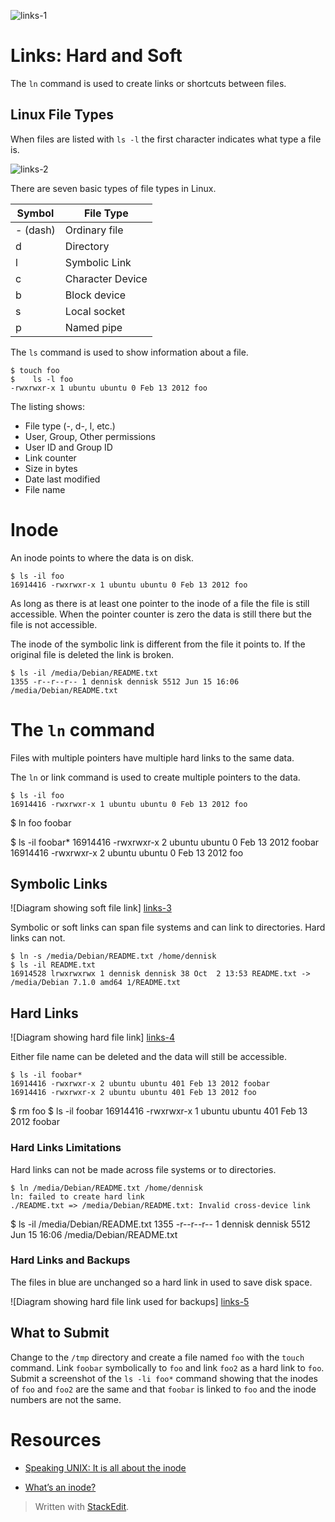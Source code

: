 ![links-1][]

# Links: Hard and Soft

The `ln` command is used to create links or shortcuts between files.

## Linux File Types

When files are listed with `ls -l` the first character indicates what type a file is.

![links-2][]

There are seven basic types of file types in Linux.

| Symbol    | File Type       |
|-----------|-----------------|
| \- (dash) | Ordinary file   |
| d         | Directory       |
| l         | Symbolic Link   |
| c         | Character Device|
| b         | Block device    |
| s         | Local socket    |
| p         | Named pipe      |

The `ls` command is used to show information about a file.

	$ touch foo
	$	 ls -l foo
	-rwxrwxr-x 1 ubuntu ubuntu 0 Feb 13 2012 foo

The listing shows:

- File type (-, d-, l, etc.)
- User, Group, Other permissions
- User ID and Group ID
- Link counter
- Size in bytes
- Date last modified
- File name
  
# Inode

  An inode points to where the data is on disk.

	$ ls -il foo
	16914416 -rwxrwxr-x 1 ubuntu ubuntu 0 Feb 13 2012 foo

As long as there is at least one pointer to the inode of a file the file is still accessible. When the pointer counter is zero the data is still there but the file is not accessible.

The inode of the symbolic link is different from the file it points to. If the original file is deleted the link is broken.

	$ ls -il /media/Debian/README.txt
	1355 -r--r--r-- 1 dennisk dennisk 5512 Jun 15 16:06 /media/Debian/README.txt

# The `ln` command

Files with multiple pointers have multiple hard links to the same data.

The `ln` or link command is used to create multiple pointers to the data.

	$ ls -il foo
	16914416 -rwxrwxr-x 1 ubuntu ubuntu 0 Feb 13 2012 foo

$ ln foo foobar

$ ls -il foobar*
16914416 -rwxrwxr-x 2 ubuntu ubuntu 0 Feb 13  2012 foobar
16914416 -rwxrwxr-x 2 ubuntu ubuntu 0 Feb 13  2012 foo

## Symbolic Links

![Diagram showing soft file link] [links-3]

Symbolic or soft links can span file systems and can link to directories. Hard links can not.

	$ ln -s /media/Debian/README.txt /home/dennisk
	$ ls -il README.txt
	16914528 lrwxrwxrwx 1 dennisk dennisk 38 Oct  2 13:53 README.txt -> /media/Debian 7.1.0 amd64 1/README.txt

## Hard Links

![Diagram showing hard file link] [links-4]

Either file name can be deleted and the data will still be accessible.

	$ ls -il foobar*
	16914416 -rwxrwxr-x 2 ubuntu ubuntu 401 Feb 13 2012 foobar
	16914416 -rwxrwxr-x 2 ubuntu ubuntu 401 Feb 13 2012 foo

$ rm foo
$ ls -il foobar
16914416 -rwxrwxr-x 1 ubuntu ubuntu 401 Feb 13 2012 foobar

### Hard Links Limitations

Hard links can not be made across file systems or to directories.

	$ ln /media/Debian/README.txt /home/dennisk
	ln: failed to create hard link 
	./README.txt => /media/Debian/README.txt: Invalid cross-device link

$ ls -il /media/Debian/README.txt
1355 -r--r--r-- 1 dennisk dennisk 5512 Jun 15 16:06 /media/Debian/README.txt

### Hard Links and Backups
 
The files in blue are unchanged so a hard link in used to save disk space.
 
 ![Diagram showing hard file link used for backups] [links-5]

## What to Submit

Change to the `/tmp` directory and create a file named `foo` with the `touch` command. Link `foobar` symbolically to `foo` and link `foo2` as a hard link to `foo`. Submit a screenshot of the `ls -li foo*` command showing that the inodes of `foo` and `foo2` are the same and that `foobar` is linked to `foo` and the inode numbers are not the same.

# Resources

- [Speaking UNIX: It is all about the inode](http://www.ibm.com/developerworks/aix/library/au-speakingunix14/ "Speaking UNIX: It is all about the inode")

- [What’s an inode?](http://www.linux-mag.com/id/8658/ "What is an inode?")
  
  <!-- Links -->
  
  [links-1]:http://dennisk.freeshell.org/img/cis126dl_links-1.png "Chain icon"
  [links-2]:http://dennisk.freeshell.org/img/cis126dl_links-2.png "Listing of ls showing file type"
  [links-3]: http://dennisk.freeshell.org/img/cis126dl_links-3.png "soft link"
  [links-4]: http://dennisk.freeshell.org/img/cis126dl_links-4.png "hard link"
  [links-5]: http://dennisk.freeshell.org/img/cis126dl_links-5.png "Using hard links for backup"


> Written with [StackEdit](https://stackedit.io/).<!--se_discussion_list:{"TPUII4PDW3buDdymUzoAv726":{"selectionStart":2860,"selectionEnd":2886,"commentList":[{"content":"This is confusing."}],"discussionIndex":"TPUII4PDW3buDdymUzoAv726"}}-->